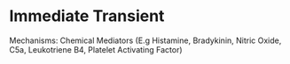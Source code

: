 # Immediate Transient

Mechanisms: Chemical Mediators (E.g Histamine, Bradykinin, Nitric Oxide, C5a, Leukotriene B4, Platelet Activating Factor)